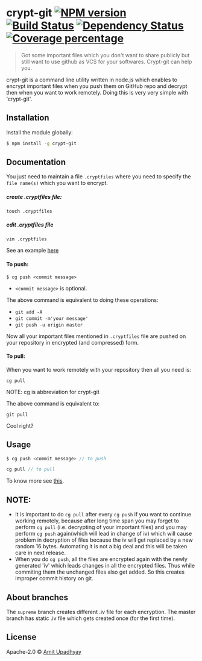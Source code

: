 # crypt-git [![NPM version][npm-image]][npm-url] [![Build Status][travis-image]][travis-url] [![Dependency Status][daviddm-image]][daviddm-url] [![Coverage percentage][coveralls-image]][coveralls-url]
> Got some important files which you don't want to share publicly but still want to use github as VCS for your softwares. Crypt-git can help you.


crypt-git is a command line utility written in node.js which enables to encrypt important files when you push them on GitHub repo and decrypt then when you want to work remotely. Doing this is very very simple with 'crypt-git'.

## Installation

Install the module globally:

```sh
$ npm install -g crypt-git
```

## Documentation

You just need to maintain a file `.cryptfiles` where you need to specify the `file name(s)` which you want to encrypt.

##### create .cryptfiles file:
`touch .cryptfiles`

##### edit .cryptfiles file
`vim .cryptfiles`

See an example [here](https://github.com/amit-upadhyay-IT/crypt-git/blob/master/.cryptfiles)


#### To push:
```
$ cg push <commit message>
```

- `<commit message>` is optional.

The above command is equivalent to doing these operations:

- `git add -A`
- `git commit -m'your message'`
- `git push -u origin master`

Now all your important files mentioned in `.cryptfiles` file are pushed on your repository in encrypted (and compressed) form.

#### To pull:

When you want to work remotely with your repository then all you need is:
```
cg pull
```
NOTE: cg is abbreviation for crypt-git

The above command is equivalent to:
```
git pull
```

Cool right?

## Usage

```js
$ cg push <commit message> // to push

cg pull // to pull
```
To know more see [this](https://github.com/amit-upadhyay-IT/crypt-git#documentation).


## NOTE:

- It is important to do `cg pull` after every `cg push` if you want to continue working remotely, because after long time span you may forget to perform `cg pull` (i.e. decrypting of your important files) and you may perform `cg push` again(which will lead in change of iv) which will cause problem in decryption of files because the iv will get replaced by a new random 16 bytes. Automating it is not a big deal and this will be taken care in next release.
- When you do `cg push`, all the files are encrypted again with the newly generated 'iv' which leads changes in all the encrypted files. Thus while commiting them the unchanged files also get added. So this creates improper commit history on git.

## About branches

The `supreme` branch creates different .iv file for each encryption. The master branch has static .iv file which gets created once (for the first time).


## License

Apache-2.0 © [Amit Upadhyay](https://github.com/amit-upadhyay-IT)


[npm-image]: https://badge.fury.io/js/crypt-git.svg
[npm-url]: https://npmjs.org/package/crypt-git
[travis-image]: https://travis-ci.org/amit-upadhyay-it/crypt-git.svg?branch=master
[travis-url]: https://travis-ci.org/amit-upadhyay-it/crypt-git
[daviddm-image]: https://david-dm.org/amit-upadhyay-it/crypt-git.svg?theme=shields.io
[daviddm-url]: https://david-dm.org/amit-upadhyay-it/crypt-git
[coveralls-image]: https://coveralls.io/repos/amit-upadhyay-it/crypt-git/badge.svg
[coveralls-url]: https://coveralls.io/r/amit-upadhyay-it/crypt-git
